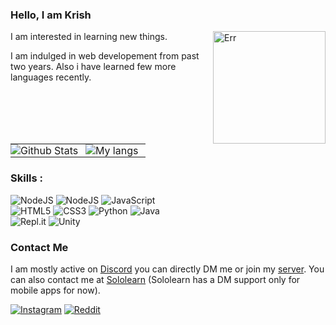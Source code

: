 ### Hello, I am Krish

<img height="180px" alt="Err" src="https://media.tenor.com/images/7a68509a5b8afea7110867249a172185/tenor.gif" align="right"/>

I am interested in learning new things.

I am indulged in web developement from past two years. Also i have learned few more languages recently.

<table>
<tr>
<td align="center" style="padding:0;width:50%;">
<img align="center" style="padding:0;" src="https://github-readme-stats.vercel.app/api?username=krishagarwal2811&show_icons=true&theme=radical&hide=issues&hide_border=true" alt="Github Stats" />
</td>
<td align="center" style="padding:0;width:50%;"td>
<img align="center" style="padding:0;" src="https://github-readme-stats.vercel.app/api/top-langs/?username=KrishAgarwal2811" alt="My langs"/>
</td>
</tr>
</table>

### Skills :

<div style="align:left;">
<img alt="NodeJS" src="https://img.shields.io/badge/node.js%20-%2343853D.svg?&style=for-the-badge&logo=node.js&logoColor=white"/>

<img alt="NodeJS" src="https://img.shields.io/badge/discord.js%20-4477B8.svg?&style=for-the-badge&logo=javascript&logoColor=%23F7DF1E"/>

<img alt="JavaScript" src="https://img.shields.io/badge/javascript%20-%23323330.svg?&style=for-the-badge&logo=javascript&logoColor=%23F7DF1E"/>
</div>
<div style="align:left;">
<img alt="HTML5" src="https://img.shields.io/badge/html5%20-%23E34F26.svg?&style=for-the-badge&logo=html5&logoColor=white"/>

<img alt="CSS3" src="https://img.shields.io/badge/css3%20-%231572B6.svg?&style=for-the-badge&logo=css3&logoColor=white"/>

<img alt="Python" src="https://img.shields.io/badge/python%20-%2314354C.svg?&style=for-the-badge&logo=python&logoColor=white"/>

<img alt="Java" src="https://img.shields.io/badge/java-%23ED8B00.svg?&style=for-the-badge&logo=java&logoColor=white"/>
</div>
<div style="align:left;">
<img alt="Repl.it" src="https://img.shields.io/badge/Repl.it%20-%230D101E.svg?&style=for-the-badge&logo=Repl.it&logoColor=white"/>

<img alt="Unity" src="https://img.shields.io/badge/unity%20-%23000000.svg?&style=for-the-badge&logo=unity&logoColor=white"/>
</div>

### Contact Me

I am mostly active on <a href="https://discord.com/users/701008374883418113/">Discord</a> you can directly DM me or join my <a href="https://krix.vercel.app/support">server</a>. You can also contact me at <a href="https://www.sololearn.com/Profile/14466758">Sololearn</a> (Sololearn has a DM support only for mobile apps for now).

[![Instagram](https://img.shields.io/badge/Instagram-E4405F?style=for-the-badge&logo=instagram&logoColor=white)](https://instagram.com/coffee.to.code.machine)
[![Reddit](https://img.shields.io/badge/Reddit-FF4500?style=for-the-badge&logo=reddit&logoColor=white)](https://www.reddit.com/u/KrishAgarwal)
